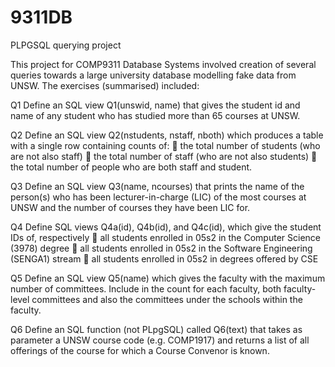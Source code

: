 # 9311DB
PLPGSQL querying project

This project for COMP9311 Database Systems involved creation of several queries towards a large university database modelling fake data from UNSW.
The exercises (summarised) included:

Q1
Define an SQL view Q1(unswid, name) that gives the student id and name of any student who has
studied more than 65 courses at UNSW.

Q2
Define an SQL view Q2(nstudents, nstaff, nboth) which produces a table with a single row containing
counts of:
  the total number of students (who are not also staff)
  the total number of staff (who are not also students)
  the total number of people who are both staff and student.

Q3
Define an SQL view Q3(name, ncourses) that prints the name of the person(s) who has been
lecturer-in-charge (LIC) of the most courses at UNSW and the number of courses they have been LIC
for. 

Q4
Define SQL views Q4a(id), Q4b(id), and Q4c(id), which give the student IDs of, respectively
  all students enrolled in 05s2 in the Computer Science (3978) degree
  all students enrolled in 05s2 in the Software Engineering (SENGA1) stream
  all students enrolled in 05s2 in degrees offered by CSE

Q5
Define an SQL view Q5(name) which gives the faculty with the maximum number of committees.
Include in the count for each faculty, both faculty-level committees and also the committees under
the schools within the faculty. 

Q6
Define an SQL function (not PLpgSQL) called Q6(text) that takes as parameter a UNSW course code
(e.g. COMP1917) and returns a list of all offerings of the course for which a Course Convenor is
known. 

